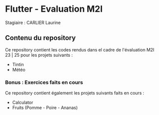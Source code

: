 # Flutter - Evaluation M2I

Stagiaire : CARLIER Laurine 

## Contenu du repository

Ce repository contient les codes rendus dans el cadre de l'évaluation M2I 23 | 25 pour les projets suivants : 

- Tintin
- Météo

### Bonus : Exercices faits en cours 

Ce repository contient également les projets suivants faits en cours : 

- Calculator
- Fruits (Pomme - Poire - Ananas)

